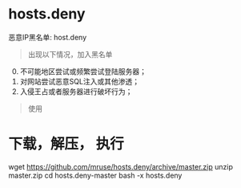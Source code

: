 # hosts.deny
恶意IP黑名单: host.deny

> 出现以下情况，加入黑名单

0. 不可能地区尝试或频繁尝试登陆服务器；
0. 对网站尝试恶意SQL注入或其他渗透；
0. 入侵王占或者服务器进行破坏行为；

> 使用

  # 下载，解压， 执行
  wget https://github.com/mruse/hosts.deny/archive/master.zip
  unzip master.zip
  cd hosts.deny-master
  bash -x hosts.deny
  
